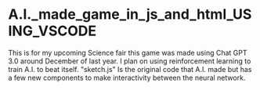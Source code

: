 # A.I._made_game_in_js_and_html_USING_VSCODE
This is for my upcoming Science fair this game was made using Chat GPT 3.0 around December of last year. I plan on using reinforcement learning to train A.I. to beat itself.
"sketch.js" Is the original code that A.I. made but has a few new components to make interactivity between the neural network.
